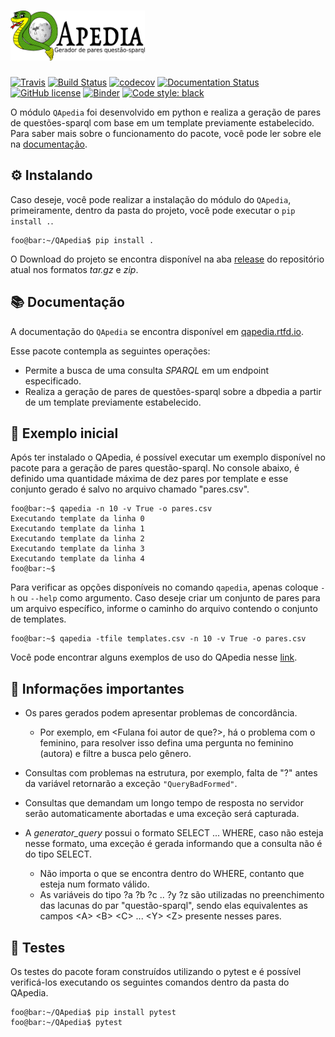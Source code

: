 # <img alt="QApedia" src="docs/source/_static/logo.png" height="80">

[![Travis](https://img.shields.io/travis/QApedia/QApedia/master.svg?label=Travis%20CI)](
    https://travis-ci.org/QApedia/QApedia)
[![Build Status](https://dev.azure.com/qapedia/QApedia/_apis/build/status/QApedia.QApedia?branchName=master)](https://dev.azure.com/qapedia/QApedia/_build/latest?definitionId=2&branchName=master)
[![codecov]( https://codecov.io/gh/QApedia/QApedia/branch/master/graph/badge.svg)](https://codecov.io/gh/QApedia/QApedia)
[![Documentation Status](https://readthedocs.org/projects/qapedia/badge/?version=latest)](https://qapedia.readthedocs.io/pt/latest/?badge=latest)
[![GitHub license](https://img.shields.io/github/license/QApedia/QApedia.svg)](https://github.com/QApedia/QApedia/blob/master/LICENSE)
[![Binder](https://mybinder.org/badge_logo.svg)](https://mybinder.org/v2/gh/QApedia/QApedia/master?filepath=examples)
[![Code style: black](https://img.shields.io/badge/code%20style-black-000000.svg)](https://github.com/python/black)


O módulo ``QApedia`` foi desenvolvido em python e realiza a geração de pares de
questões-sparql com base em um template previamente estabelecido. Para saber
mais sobre o funcionamento do pacote, você pode ler sobre ele na [documentação](https://qapedia.readthedocs.io/pt/latest/).


## ⚙️ Instalando


Caso deseje, você pode realizar a instalação do módulo do ``QApedia``,
primeiramente, dentro da pasta do projeto, você pode executar o
``pip install .``. 

```console
foo@bar:~/QApedia$ pip install .
```

O Download do projeto se encontra disponível na aba [release](https://github.com/QApedia/QApedia/releases) do repositório atual nos formatos *tar.gz* e *zip*.

## 📚 Documentação

A documentação do ``QApedia`` se encontra disponível em [qapedia.rtfd.io](https://qapedia.readthedocs.io/pt/latest/).

Esse pacote contempla as seguintes operações:

* Permite a busca de uma consulta *SPARQL* em um endpoint especificado.
* Realiza a geração de pares de questões-sparql sobre a dbpedia a partir de um template previamente estabelecido.

## 📝 Exemplo inicial

Após ter instalado o QApedia, é possível executar um exemplo disponível no pacote para a geração de pares questão-sparql. No console abaixo, é definido uma quantidade máxima de dez pares por template e esse conjunto gerado é salvo no arquivo chamado "pares.csv".

```console
foo@bar:~$ qapedia -n 10 -v True -o pares.csv
Executando template da linha 0
Executando template da linha 1
Executando template da linha 2
Executando template da linha 3
Executando template da linha 4
foo@bar:~$ 
```

Para verificar as opções disponíveis no comando ``qapedia``, apenas coloque ``-h`` ou ``--help`` como argumento. Caso deseje criar um conjunto de pares para um arquivo específico, informe o caminho do arquivo contendo o conjunto de templates.

```console
foo@bar:~$ qapedia -tfile templates.csv -n 10 -v True -o pares.csv
```

 Você pode encontrar alguns exemplos de uso do QApedia nesse [link](examples).

## 🚧 Informações importantes

* Os pares gerados podem apresentar problemas de concordância. 
    * Por exemplo, em <Fulana foi autor de que?>, há o problema com o feminino, para resolver isso defina uma pergunta no feminino (autora) e filtre a busca pelo gênero.

* Consultas com problemas na estrutura, por exemplo, falta de "?" antes da variável retornarão a exceção ``"QueryBadFormed"``.

* Consultas que demandam um longo tempo de resposta no servidor serão automaticamente abortadas e uma exceção será capturada.

* A *generator_query* possui o formato SELECT ... WHERE, caso não esteja nesse formato, uma exceção é gerada informando que a consulta não é do tipo SELECT.

    * Não importa o que se encontra dentro do WHERE, contanto que esteja num formato válido.
    * As variáveis do tipo ?a ?b ?c .. ?y ?z são utilizadas no preenchimento das lacunas do par "questão-sparql", sendo elas equivalentes as campos \<A\> \<B\> \<C\> ... \<Y\> \<Z\> presente nesses pares.

## 📏 Testes

Os testes do pacote foram construídos utilizando o pytest e é possível verificá-los executando os seguintes comandos dentro da pasta do QApedia. 

```console
foo@bar:~/QApedia$ pip install pytest
foo@bar:~/QApedia$ pytest
```

